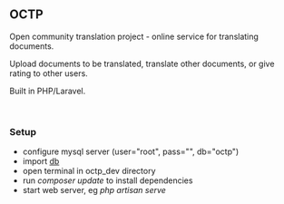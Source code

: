 
<br>

## OCTP

Open community translation project - online service for translating documents.

Upload documents to be translated, translate other documents, or give rating to other users.

Built in PHP/Laravel.

<br>

### Setup

- configure mysql server (user="root", pass="", db="octp")
- import [db](docs/db/model_db.sql)
- open terminal in octp_dev directory
- run *composer update* to install dependencies
- start web server, eg *php artisan serve*


<br>
<br>
